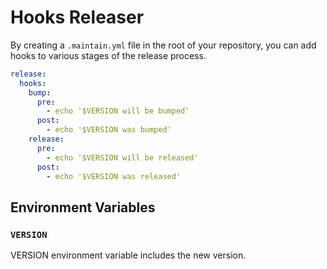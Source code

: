 # Hooks Releaser

By creating a `.maintain.yml` file in the root of your repository, you can add
hooks to various stages of the release process.

```yaml
release:
  hooks:
    bump:
      pre:
        - echo '$VERSION will be bumped'
      post:
        - echo '$VERSION was bumped'
    release:
      pre:
        - echo '$VERSION will be released'
      post:
        - echo '$VERSION was released'
```

## Environment Variables

### `VERSION`

VERSION environment variable includes the new version.
